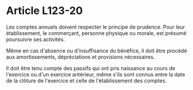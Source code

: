 # Article L123-20

Les comptes annuels doivent respecter le principe de prudence. Pour leur établissement, le commerçant, personne physique ou morale, est présumé poursuivre ses activités.

Même en cas d'absence ou d'insuffisance du bénéfice, il doit être procédé aux amortissements, dépréciations et provisions nécessaires.

Il doit être tenu compte des passifs qui ont pris naissance au cours de l'exercice ou d'un exercice antérieur, même s'ils sont connus entre la date de la clôture de l'exercice et celle de l'établissement des comptes.
